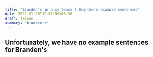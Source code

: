 ```yaml
---
title: "Branden's in a sentence | Branden's example sentences"
date: 2021-01-20T19:57:50+05:30
draft: falses
summary: "Branden's"
---
```

## Unfortunately, we have no example sentences for Branden's                 
